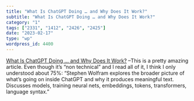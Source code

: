 ```yaml
---
title: "What Is ChatGPT Doing … and Why Does It Work?"
subtitle: "What Is ChatGPT Doing … and Why Does It Work?"
category: "1"
tags: ["2331", "1412", "2426", "2425"]
date: "2023-02-17"
type: "wp"
wordpress_id: 4400
---
```

[ What Is ChatGPT Doing … and Why Does It Work?]( https://writings.stephenwolfram.com/2023/02/what-is-chatgpt-doing-and-why-does-it-work/?utm_source=hackernewsletter&utm_medium=email&utm_term=fav) –This is a pretty amazing article. Even though it’s “non technical” and I read all of it, I think I only understood about 75%: “Stephen Wolfram explores the broader picture of what’s going on inside ChatGPT and why it produces meaningful text. Discusses models, training neural nets, embeddings, tokens, transformers, language syntax.”